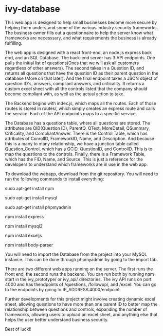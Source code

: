 # ivy-database

This web app is designed to help small businesses become more secure by helping them understand some of the various industry security frameworks. The business owner fills out a questionnaire to help the server know what frameworks are necesssary, and what requirements the business is already fulfilling. 

The web app is designed with a react front-end, an node.js express back end, and an SQL Database. The back-end server has 3 API endpoints. One pulls the initial list of questions(Ones that we will ask all customers regardless of other answers). The second takes in a Question ID, and returns all questions that have the question ID as their parent question in the database (More on that later). And the final endpoint takes a JSON object of question ID's, answers, compliant answers, and criticality. It returns a custom excel sheet with all the controls listed that the company should become compliant with, as well as the actual action to take. 

The Backend begins with index.js, which maps all the routes. Each of those routes is stored in routes/, which simply creates an express route and calls the service. Each of the API endpoints maps to a specific service. 

The Database has a questions table, where all questions are stored. The attributes are QID(Question ID), ParentQ, QText, MoreDetail, QSummary, Criticality, and CompliantAnswer. There is the Control Table, which has attributes of ConrolID, FrameworkID, Name, and Description. And because this is a many to many relationship, we have a junction table called Question_Control, which has a QCID, QuestionID, and ControlID. This is to map the questions to the controls. Finally, there is a Framework Table, which has the FID, Name, and Source. This is just a reference for the developers to understand which frameworks are in use in the web app.

To download the webapp, download from the git repository. You will need to run the following commands to install everything:

sudo apt-get install npm

sudo apt-get install mysql

sudo apt-get install phpmyadmin

npm install express

npm install mysql2

npm install exceljs

npm install body-parser

You will need to import the Database from the project into your MySQL instance. This can be done through phpmyadmin by going to the import tab.

There are two different web apps running on the server. The first runs the front end, the second runs the backend. You can run both by running npm start in the ivy_prototype/ or ivy_api/ directories. The ivy API runs on port 4000 and has thendpoints of /questions, /followup/, and /excel. You can go to the endpoints by going to IP_ADDRESS:4000/endpoint. 

Further developments for this project might involve creating dynamic excel sheet, allowing questions to have more than one parent ID to better map the relationship between questions and controls, expanding the number of frameworks, allowing users to upload an excel sheet, and anything else that helps the user better understand business security. 


Best of luck!! 
